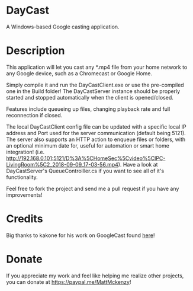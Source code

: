 # DayCast

A Windows-based Google casting application.

# Description

This application will let you cast any \*.mp4 file from your home network to any Google device, such as a Chromecast or Google Home.

Simply compile it and run the DayCastClient.exe or use the pre-compiled one in the Build folder! The DayCastServer instance should be properly started and stopped automatically when the client is opened/closed.

Features include queueing up files, changing playback rate and full reconnection if closed. 

The local DayCastClient config file can be updated with a specific local IP address and Port used for the server communication (default being 5121). The server also supports an HTTP action to enqueue files or folders, with an optional minimum date for, useful for automation or smart home integration! (i.e. http://192.168.0.101:5121/D%3A%5CHomeSec%5Cvideo%5CIPC-LivingRoom%5C2_2018-09-09_17-03-56.mp4). Have a look at DayCastServer's QueueControlller.cs if you want to see all of it's functionality.

Feel free to fork the project and send me a pull request if you have any improvements!

# Credits

Big thanks to kakone for his work on GoogleCast found <a href="https://github.com/kakone/GoogleCast">here</a>!

# Donate

If you appreciate my work and feel like helping me realize other projects, you can donate at <a href="https://paypal.me/MattMckenzy">https://paypal.me/MattMckenzy</a>!
